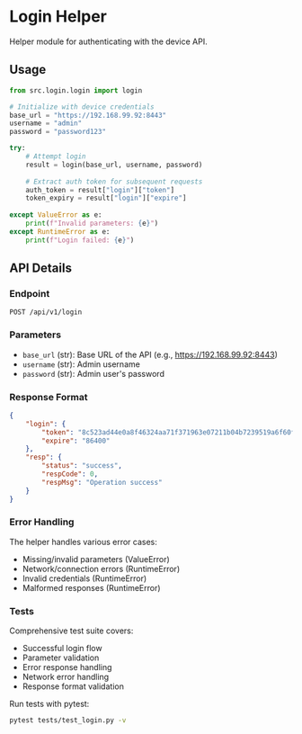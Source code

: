 # Login Helper

Helper module for authenticating with the device API.

## Usage

```python
from src.login.login import login

# Initialize with device credentials
base_url = "https://192.168.99.92:8443"
username = "admin"
password = "password123"

try:
    # Attempt login
    result = login(base_url, username, password)
    
    # Extract auth token for subsequent requests
    auth_token = result["login"]["token"]
    token_expiry = result["login"]["expire"]
    
except ValueError as e:
    print(f"Invalid parameters: {e}")
except RuntimeError as e:
    print(f"Login failed: {e}")
```

## API Details

### Endpoint
`POST /api/v1/login`

### Parameters

- `base_url` (str): Base URL of the API (e.g., https://192.168.99.92:8443)
- `username` (str): Admin username
- `password` (str): Admin user's password

### Response Format

```json
{
    "login": {
        "token": "8c523ad44e0a8f46324aa71f371963e07211b04b7239519a6f60f1ee5939dcc0b1db6b49394ff6866a67c45a396993f9a21359c3abe595821f579cfd25fafeeb",
        "expire": "86400"
    },
    "resp": {
        "status": "success",
        "respCode": 0,
        "respMsg": "Operation success"
    }
}
```

### Error Handling

The helper handles various error cases:

- Missing/invalid parameters (ValueError)
- Network/connection errors (RuntimeError)
- Invalid credentials (RuntimeError)
- Malformed responses (RuntimeError)

### Tests

Comprehensive test suite covers:

- Successful login flow
- Parameter validation
- Error response handling
- Network error handling
- Response format validation

Run tests with pytest:
```bash
pytest tests/test_login.py -v
